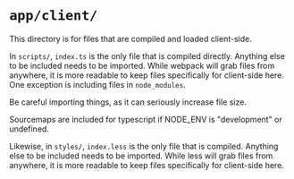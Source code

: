 # `app/client/`

This directory is for files that are compiled and loaded client-side.

In `scripts/`, `index.ts` is the only file that is compiled directly.
Anything else to be included needs to be imported.
While webpack will grab files from anywhere,
it is more readable to keep files specifically for client-side here.
One exception is including files in `node_modules`.

Be careful importing things,
as it can seriously increase file size.

Sourcemaps are included for typescript
if NODE_ENV is "development"
or undefined.

Likewise, in `styles/`, `index.less` is the only file that is compiled.
Anything else to be included needs to be imported.
While less will grab files from anywhere,
it is more readable to keep files specifically for client-side here.
